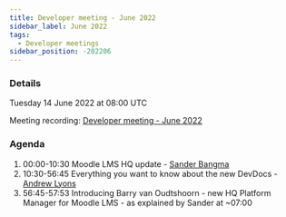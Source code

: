 ```yaml
---
title: Developer meeting - June 2022
sidebar_label: June 2022
tags:
  - Developer meetings
sidebar_position: -202206
---
```


### Details

Tuesday 14 June 2022 at 08:00 UTC

Meeting recording: [Developer meeting - June 2022](https://moodle.org/mod/bigbluebuttonbn/bbb_view.php?action=play&bn=1&rid=19&rtype=video)

### Agenda

1. 00:00-10:30 Moodle LMS HQ update - [Sander Bangma](https://moodle.org/user/view.php?id=2356736&course=5)
2. 10:30-56:45 Everything you want to know about the new DevDocs - [Andrew Lyons](https://github.com/andrewnicols)
3. 56:45-57:53 Introducing Barry van Oudtshoorn - new HQ Platform Manager for Moodle LMS - as explained by Sander at ~07:00

